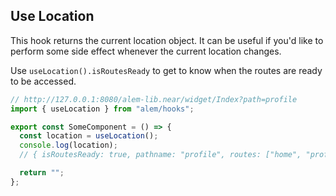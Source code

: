 ## Use Location

This hook returns the current location object. It can be useful if you'd like to perform some side effect whenever the current location changes.

Use `useLocation().isRoutesReady` to get to know when the routes are ready to be accessed.

```ts
// http://127.0.0.1:8080/alem-lib.near/widget/Index?path=profile
import { useLocation } from "alem/hooks";

export const SomeComponent = () => {
  const location = useLocation();
  console.log(location);
  // { isRoutesReady: true, pathname: "profile", routes: ["home", "profile"] }

  return "";
};
```
